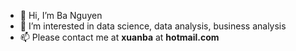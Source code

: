 - 👋 Hi, I’m Ba Nguyen
- 👀 I’m interested in data science, data analysis, business analysis
- 📫 Please contact me at **xuanba** at **hotmail.com**

<!---
baxuan/baxuan is a ✨ special ✨ repository because its `README.md` (this file) appears on your GitHub profile.
You can click the Preview link to take a look at your changes.
--->
